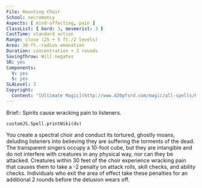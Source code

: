 ```yaml
---
File: Haunting Choir
School: necromancy
Aspects: [ mind-affecting, pain ]
ClassList: { bard: 3, mesmerist: 3 }
CastTime: standard action
Range: close (25 + 5 ft./2 levels)
Area: 30-ft.-radius emanation
Duration: concentration + 2 rounds
SavingThrow: Will negates
SR: yes
Components:
  V: yes
  S: yes
SLALevel: 3
Copyright:
  Content: "[Ultimate Magic](http://www.d20pfsrd.com/magic/all-spells/h/haunting-choir)"
---
```

Brief:: Spirits cause wracking pain to listeners.

```dataviewjs
customJS.Spell.printWiki(dv)
```

You create a spectral choir and conduct its tortured, ghostly moans, deluding listeners into believing they are suffering the torments of the dead.  The transparent singers occupy a 10-foot cube, but they are intangible and do not interfere with creatures in any physical way, nor can they be attacked.  Creatures within 30 feet of the choir experience wracking pain that causes them to take a -2 penalty on attack rolls, skill checks, and ability checks.  Individuals who exit the area of effect take these penalties for an additional 2 rounds before the delusion wears off.
